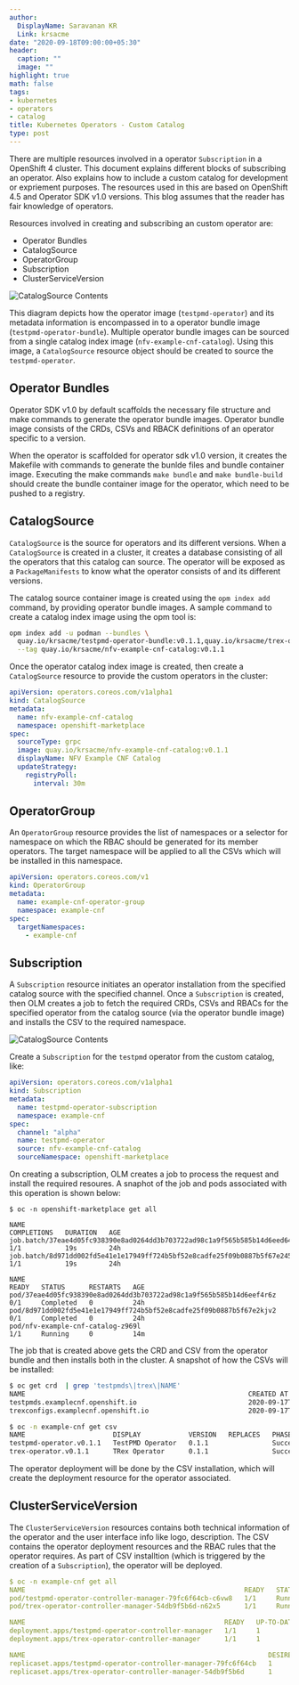 ```yaml
---
author:
  DisplayName: Saravanan KR
  Link: krsacme
date: "2020-09-18T09:00:00+05:30"
header:
  caption: ""
  image: ""
highlight: true
math: false
tags:
- kubernetes
- operators
- catalog
title: Kubernetes Operators - Custom Catalog
type: post
---
```


There are multiple resources involved in a operator `Subscription` in a
OpenShift 4 cluster. This document explains different blocks of subscribing an
operator. Also explains how to include a custom catalog for development or
expriement purposes. The resources used in this are based on OpenShift 4.5 and
Operator SDK v1.0 versions. This blog assumes that the reader has fair
knowledge of operators.

Resources involved in creating and subscribing an custom operator are:

 * Operator Bundles
 * CatalogSource
 * OperatorGroup
 * Subscription
 * ClusterServiceVersion

![CatalogSource Contents](/img/operator/operator-pkg1.png)

This diagram depicts how the operator image (`testpmd-operator`) and its
metadata information is encompassed in to a operator bundle image
(`testpmd-operator-bundle`). Multiple operator bundle images can be sourced
from a single  catalog index image (`nfv-example-cnf-catalog`). Using this
image, a `CatalogSource` resource object should be created to source the
`testpmd-operator`.

## Operator Bundles

Operator SDK v1.0 by default scaffolds the necessary file structure and make
commands to generate the operator bundle images. Operator bundle image
consists of the CRDs, CSVs and RBACK definitions of an operator specific to a
version.

When the operator is scaffolded for operator sdk v1.0 version, it creates the
Makefile with commands to generate the bunlde files and bundle container
image. Executing the make commands `make bundle` and `make bundle-build`
should create the bundle container image for the operator, which need to be
pushed to a registry.

## CatalogSource

`CatalogSource` is the source for operators and its different versions. When a
`CatalogSource` is created in a cluster, it creates a database consisting of
all the operators that this catalog can source. The operator will be exposed
as a `PackageManifests` to know what the operator consists of and its
different versions.

The catalog source container image is created using the `opm index add`
command, by providing operator bundle images. A sample command to create a
catalog index image using the opm tool is:

```bash
opm index add -u podman --bundles \
  quay.io/krsacme/testpmd-operator-bundle:v0.1.1,quay.io/krsacme/trex-operator-bundle:v0.1.1 \
  --tag quay.io/krsacme/nfv-example-cnf-catalog:v0.1.1
```

Once the operator catalog index image is created, then create a
`CatalogSource` resource to provide the custom operators in the cluster:

```yaml
apiVersion: operators.coreos.com/v1alpha1
kind: CatalogSource
metadata:
  name: nfv-example-cnf-catalog
  namespace: openshift-marketplace
spec:
  sourceType: grpc
  image: quay.io/krsacme/nfv-example-cnf-catalog:v0.1.1
  displayName: NFV Example CNF Catalog
  updateStrategy:
    registryPoll:
      interval: 30m
```

## OperatorGroup

An `OperatorGroup` resource provides the list of namespaces or a selector for
namespace on which the RBAC should be generated for its member operators. The
target namespace will be applied to all the CSVs which will be installed in
this namespace.

```yaml
apiVersion: operators.coreos.com/v1
kind: OperatorGroup
metadata:
  name: example-cnf-operator-group
  namespace: example-cnf
spec:
  targetNamespaces:
    - example-cnf
 ```

## Subscription

A `Subscription` resource initiates an operator installation from the
specified catalog source with the specified channel. Once a `Subscription` is
created, then OLM creates a job to fetch the required CRDs, CSVs and RBACs for
the specified operator from the catalog source (via the operator bundle image)
and installs the CSV to the required namespace.

![CatalogSource Contents](/img/operator/operator-pkg2.png)

Create a `Subscription` for the `testpmd` operator from the custom catalog,
like:

```yaml
apiVersion: operators.coreos.com/v1alpha1
kind: Subscription
metadata:
  name: testpmd-operator-subscription
  namespace: example-cnf
spec:
  channel: "alpha"
  name: testpmd-operator
  source: nfv-example-cnf-catalog
  sourceNamespace: openshift-marketplace
```

On creating a subscription, OLM creates a job to process the request and
install the required resoures. A snaphot of the job and pods associated with
this operation is shown below:

```
$ oc -n openshift-marketplace get all

NAME                                                                        COMPLETIONS   DURATION   AGE
job.batch/37eae4d05fc938390e8ad0264dd3b703722ad98c1a9f565b585b14d6eed6425   1/1           19s        24h
job.batch/8d971dd002fd5e41e1e17949ff724b5bf52e8cadfe25f09b0887b5f67e24523   1/1           19s        24h

NAME                                                                  READY   STATUS      RESTARTS   AGE
pod/37eae4d05fc938390e8ad0264dd3b703722ad98c1a9f565b585b14d6eef4r6z   0/1     Completed   0          24h
pod/8d971dd002fd5e41e1e17949ff724b5bf52e8cadfe25f09b0887b5f67e2kjv2   0/1     Completed   0          24h
pod/nfv-example-cnf-catalog-z969l                                     1/1     Running     0          14m
```

The job that is created above gets the CRD and CSV from the operator bundle
and then installs both in the cluster. A snapshot of how the CSVs will be
installed:

```bash
$ oc get crd  | grep 'testpmds\|trex\|NAME'
NAME                                                        CREATED AT
testpmds.examplecnf.openshift.io                            2020-09-17T11:40:41Z
trexconfigs.examplecnf.openshift.io                         2020-09-17T11:40:44Z

$ oc -n example-cnf get csv
NAME                      DISPLAY            VERSION   REPLACES   PHASE
testpmd-operator.v0.1.1   TestPMD Operator   0.1.1                Succeeded
trex-operator.v0.1.1      TRex Operator      0.1.1                Succeeded
```

The operator deployment will be done by the CSV installation, which will
create the deployment resource for the operator associated.

## ClusterServiceVersion

The `ClusterServiceVersion` resources contains both technical information of
the operator and the user interface info like logo, description. The CSV
contains the operator deployment resources and the RBAC rules that the
operator requires. As part of CSV installtion (which is triggered by the
creation of a `Subscription`), the operator will be deployed.

```yaml
$ oc -n example-cnf get all
NAME                                                       READY   STATUS    RESTARTS   AGE
pod/testpmd-operator-controller-manager-79fc6f64cb-c6vw8   1/1     Running   0          19h
pod/trex-operator-controller-manager-54db9f5b6d-n62x5      1/1     Running   0          19h

NAME                                                  READY   UP-TO-DATE   AVAILABLE   AGE
deployment.apps/testpmd-operator-controller-manager   1/1     1            1           19h
deployment.apps/trex-operator-controller-manager      1/1     1            1           19h

NAME                                                             DESIRED   CURRENT   READY   AGE
replicaset.apps/testpmd-operator-controller-manager-79fc6f64cb   1         1         1       19h
replicaset.apps/trex-operator-controller-manager-54db9f5b6d      1         1         1       19h
```
